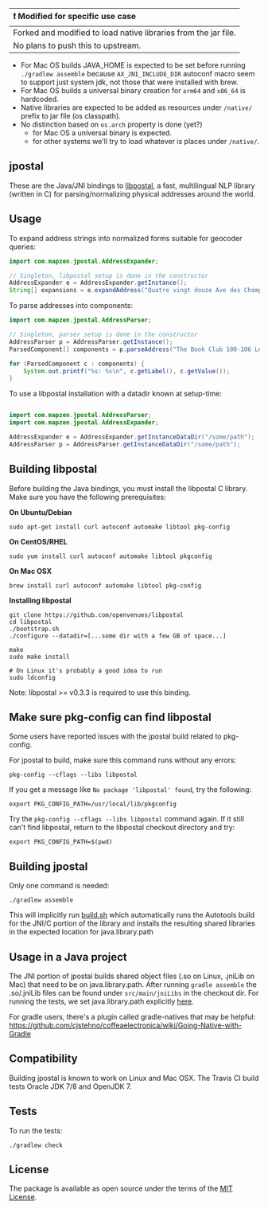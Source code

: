 | :exclamation: Modified for specific use case                    |
|:----------------------------------------------------------------|
| Forked and modified to load native libraries from the jar file. |
| No plans to push this to upstream.                              |

* For Mac OS builds JAVA_HOME is expected to be set before running `./gradlew assemble` because `AX_JNI_INCLUDE_DIR` autoconf macro seem to support just system jdk, not those that were installed with brew.
* For Mac OS builds a universal binary creation for `arm64` and `x86_64` is hardcoded.
* Native libraries are expected to be added as resources under `/native/` prefix to jar file (os classpath).
* No distinction based on `os.arch` property is done (yet?)
    * for Mac OS a universal binary is expected.
    * for other systems we'll try to load whatever is places under `/native/`.

jpostal
-------

These are the Java/JNI bindings to [libpostal](https://github.com/openvenues/libpostal), a fast, multilingual NLP library (written in C) for parsing/normalizing physical addresses around the world.

Usage
-----

To expand address strings into normalized forms suitable for geocoder queries:

```java
import com.mapzen.jpostal.AddressExpander;

// Singleton, libpostal setup is done in the constructor
AddressExpander e = AddressExpander.getInstance();
String[] expansions = e.expandAddress("Quatre vingt douze Ave des Champs-Élysées");
```

To parse addresses into components:

```java
import com.mapzen.jpostal.AddressParser;

// Singleton, parser setup is done in the constructor
AddressParser p = AddressParser.getInstance();
ParsedComponent[] components = p.parseAddress("The Book Club 100-106 Leonard St, Shoreditch, London, Greater London, EC2A 4RH, United Kingdom");

for (ParsedComponent c : components) {
    System.out.printf("%s: %s\n", c.getLabel(), c.getValue());
}
```

To use a libpostal installation with a datadir known at setup-time:

```java

import com.mapzen.jpostal.AddressParser;
import com.mapzen.jpostal.AddressExpander;

AddressExpander e = AddressExpander.getInstanceDataDir("/some/path");
AddressParser p = AddressParser.getInstanceDataDir("/some/path");
```

Building libpostal
------------------

Before building the Java bindings, you must install the libpostal C library. Make sure you have the following prerequisites:

**On Ubuntu/Debian**
```
sudo apt-get install curl autoconf automake libtool pkg-config
```

**On CentOS/RHEL**
```
sudo yum install curl autoconf automake libtool pkgconfig
```

**On Mac OSX**
```
brew install curl autoconf automake libtool pkg-config
```

**Installing libpostal**

```shell
git clone https://github.com/openvenues/libpostal
cd libpostal
./bootstrap.sh
./configure --datadir=[...some dir with a few GB of space...]

make
sudo make install

# On Linux it's probably a good idea to run
sudo ldconfig
```

Note: libpostal >= v0.3.3 is required to use this binding.

Make sure pkg-config can find libpostal
---------------------------------------

Some users have reported issues with the jpostal build related to pkg-config.

For jpostal to build, make sure this command runs without any errors:

```shell
pkg-config --cflags --libs libpostal
```

If you get a message like `No package 'libpostal' found`, try the following:

```shell
export PKG_CONFIG_PATH=/usr/local/lib/pkgconfig
```

Try the `pkg-config --cflags --libs libpostal` command again. If it still can't find libpostal, return to the libpostal checkout directory and try:

```shell
export PKG_CONFIG_PATH=$(pwd)
```

Building jpostal
----------------

Only one command is needed:

```
./gradlew assemble
```

This will implicitly run [build.sh](./build.sh) which automatically runs the Autotools build for the JNI/C portion of the library and installs the resulting shared libraries in the expected location for java.library.path

Usage in a Java project
-----------------------

The JNI portion of jpostal builds shared object files (.so on Linux, .jniLib on Mac) that need to be on java.library.path. After running ```gradle assemble``` the .so/.jniLib files can be found under ```src/main/jniLibs``` in the checkout dir. For running the tests, we set java.library.path explicitly [here](https://github.com/openvenues/jpostal/blob/master/build.gradle#L18).

For gradle users, there's a plugin called gradle-natives that may be helpful: https://github.com/cjstehno/coffeaelectronica/wiki/Going-Native-with-Gradle

Compatibility
-------------

Building jpostal is known to work on Linux and Mac OSX. The Travis CI build tests Oracle JDK 7/8 and OpenJDK 7.

Tests
-----

To run the tests:

```
./gradlew check
```

License
-------

The package is available as open source under the terms of the [MIT License](http://opensource.org/licenses/MIT).
